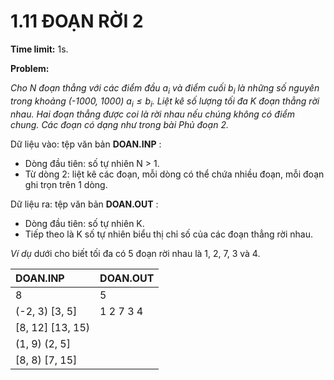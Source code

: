 # 1.11 ĐOẠN RỜI 2

**Time limit:** 1s.

**Problem:**

*Cho N đoạn thẳng với các điểm đầu $a_i$ và điểm cuối $b_i$ là những số nguyên trong khoảng (-1000, 1000) $a_i \leq b_i$. Liệt kê số lượng tối đa K đoạn thẳng rời nhau. Hai đoạn thẳng được coi là rời nhau nếu chúng không có điểm chung. Các đoạn có dạng như trong bài Phủ đoạn 2.*

Dữ liệu vào: tệp văn bản **DOAN.INP** :

- Dòng đầu tiên: số tự nhiên N > 1.
- Từ dòng 2: liệt kê các đoạn, mỗi dòng có thể chứa nhiều đoạn, mỗi đoạn ghi trọn trên 1 dòng.

Dữ liệu ra: tệp văn bản **DOAN.OUT** :

- Dòng đầu tiên: số tự nhiên K.
- Tiếp theo là K số tự nhiên biểu thị chỉ số của các đoạn thẳng rời nhau.

*Ví dụ* dưới cho biết tối đa có 5 đoạn  rời nhau là 1, 2, 7, 3 và 4.

|DOAN.INP|DOAN.OUT|
|:----|:---|
|8|5|
|(-2, 3) [3, 5]|1 2 7 3 4|
|[8, 12] [13, 15)||
|(1, 9) (2, 5]||
|[8, 8) [7, 15]|

#